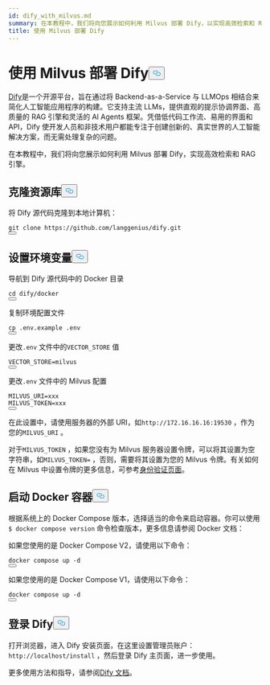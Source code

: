 ```yaml
---
id: dify_with_milvus.md
summary: 在本教程中，我们将向您展示如何利用 Milvus 部署 Dify，以实现高效检索和 RAG 引擎。
title: 使用 Milvus 部署 Dify
---
```

<h1 id="Deploying-Dify-with-Milvus" class="common-anchor-header">使用 Milvus 部署 Dify<button data-href="#Deploying-Dify-with-Milvus" class="anchor-icon" translate="no">
      <svg translate="no"
        aria-hidden="true"
        focusable="false"
        height="20"
        version="1.1"
        viewBox="0 0 16 16"
        width="16"
      >
        <path
          fill="#0092E4"
          fill-rule="evenodd"
          d="M4 9h1v1H4c-1.5 0-3-1.69-3-3.5S2.55 3 4 3h4c1.45 0 3 1.69 3 3.5 0 1.41-.91 2.72-2 3.25V8.59c.58-.45 1-1.27 1-2.09C10 5.22 8.98 4 8 4H4c-.98 0-2 1.22-2 2.5S3 9 4 9zm9-3h-1v1h1c1 0 2 1.22 2 2.5S13.98 12 13 12H9c-.98 0-2-1.22-2-2.5 0-.83.42-1.64 1-2.09V6.25c-1.09.53-2 1.84-2 3.25C6 11.31 7.55 13 9 13h4c1.45 0 3-1.69 3-3.5S14.5 6 13 6z"
        ></path>
      </svg>
    </button></h1><p><a href="https://dify.ai/">Dify</a>是一个开源平台，旨在通过将 Backend-as-a-Service 与 LLMOps 相结合来简化人工智能应用程序的构建。它支持主流 LLMs，提供直观的提示协调界面、高质量的 RAG 引擎和灵活的 AI Agents 框架。凭借低代码工作流、易用的界面和 API，Dify 使开发人员和非技术用户都能专注于创建创新的、真实世界的人工智能解决方案，而无需处理复杂的问题。</p>
<p>在本教程中，我们将向您展示如何利用 Milvus 部署 Dify，实现高效检索和 RAG 引擎。</p>
<h2 id="Clone-the-Repository" class="common-anchor-header">克隆资源库<button data-href="#Clone-the-Repository" class="anchor-icon" translate="no">
      <svg translate="no"
        aria-hidden="true"
        focusable="false"
        height="20"
        version="1.1"
        viewBox="0 0 16 16"
        width="16"
      >
        <path
          fill="#0092E4"
          fill-rule="evenodd"
          d="M4 9h1v1H4c-1.5 0-3-1.69-3-3.5S2.55 3 4 3h4c1.45 0 3 1.69 3 3.5 0 1.41-.91 2.72-2 3.25V8.59c.58-.45 1-1.27 1-2.09C10 5.22 8.98 4 8 4H4c-.98 0-2 1.22-2 2.5S3 9 4 9zm9-3h-1v1h1c1 0 2 1.22 2 2.5S13.98 12 13 12H9c-.98 0-2-1.22-2-2.5 0-.83.42-1.64 1-2.09V6.25c-1.09.53-2 1.84-2 3.25C6 11.31 7.55 13 9 13h4c1.45 0 3-1.69 3-3.5S14.5 6 13 6z"
        ></path>
      </svg>
    </button></h2><p>将 Dify 源代码克隆到本地计算机：</p>
<pre><code translate="no" class="language-shell">git <span class="hljs-built_in">clone</span> https://github.com/langgenius/dify.git
<button class="copy-code-btn"></button></code></pre>
<h2 id="Set-the-Environment-Variables" class="common-anchor-header">设置环境变量<button data-href="#Set-the-Environment-Variables" class="anchor-icon" translate="no">
      <svg translate="no"
        aria-hidden="true"
        focusable="false"
        height="20"
        version="1.1"
        viewBox="0 0 16 16"
        width="16"
      >
        <path
          fill="#0092E4"
          fill-rule="evenodd"
          d="M4 9h1v1H4c-1.5 0-3-1.69-3-3.5S2.55 3 4 3h4c1.45 0 3 1.69 3 3.5 0 1.41-.91 2.72-2 3.25V8.59c.58-.45 1-1.27 1-2.09C10 5.22 8.98 4 8 4H4c-.98 0-2 1.22-2 2.5S3 9 4 9zm9-3h-1v1h1c1 0 2 1.22 2 2.5S13.98 12 13 12H9c-.98 0-2-1.22-2-2.5 0-.83.42-1.64 1-2.09V6.25c-1.09.53-2 1.84-2 3.25C6 11.31 7.55 13 9 13h4c1.45 0 3-1.69 3-3.5S14.5 6 13 6z"
        ></path>
      </svg>
    </button></h2><p>导航到 Dify 源代码中的 Docker 目录</p>
<pre><code translate="no" class="language-shell"><span class="hljs-built_in">cd</span> dify/docker
<button class="copy-code-btn"></button></code></pre>
<p>复制环境配置文件</p>
<pre><code translate="no" class="language-shell"><span class="hljs-built_in">cp</span> .env.example .<span class="hljs-built_in">env</span>
<button class="copy-code-btn"></button></code></pre>
<p>更改<code translate="no">.env</code> 文件中的<code translate="no">VECTOR_STORE</code> 值</p>
<pre><code translate="no">VECTOR_STORE=milvus
<button class="copy-code-btn"></button></code></pre>
<p>更改<code translate="no">.env</code> 文件中的 Milvus 配置</p>
<pre><code translate="no">MILVUS_URI=xxx
MILVUS_TOKEN=xxx
<button class="copy-code-btn"></button></code></pre>
<p>在此设置中，请使用服务器的外部 URI，如<code translate="no">http://172.16.16.16:19530</code> ，作为您的<code translate="no">MILVUS_URI</code> 。</p>
<p>对于<code translate="no">MILVUS_TOKEN</code> ，如果您没有为 Milvus 服务器设置令牌，可以将其设置为空字符串，如<code translate="no">MILVUS_TOKEN=</code> ，否则，需要将其设置为您的 Milvus 令牌。有关如何在 Milvus 中设置令牌的更多信息，可参考<a href="https://milvus.io/docs/authenticate.md?tab=docker#Update-user-password">身份验证页面</a>。</p>
<h2 id="Start-the-Docker-Containers" class="common-anchor-header">启动 Docker 容器<button data-href="#Start-the-Docker-Containers" class="anchor-icon" translate="no">
      <svg translate="no"
        aria-hidden="true"
        focusable="false"
        height="20"
        version="1.1"
        viewBox="0 0 16 16"
        width="16"
      >
        <path
          fill="#0092E4"
          fill-rule="evenodd"
          d="M4 9h1v1H4c-1.5 0-3-1.69-3-3.5S2.55 3 4 3h4c1.45 0 3 1.69 3 3.5 0 1.41-.91 2.72-2 3.25V8.59c.58-.45 1-1.27 1-2.09C10 5.22 8.98 4 8 4H4c-.98 0-2 1.22-2 2.5S3 9 4 9zm9-3h-1v1h1c1 0 2 1.22 2 2.5S13.98 12 13 12H9c-.98 0-2-1.22-2-2.5 0-.83.42-1.64 1-2.09V6.25c-1.09.53-2 1.84-2 3.25C6 11.31 7.55 13 9 13h4c1.45 0 3-1.69 3-3.5S14.5 6 13 6z"
        ></path>
      </svg>
    </button></h2><p>根据系统上的 Docker Compose 版本，选择适当的命令来启动容器。你可以使用<code translate="no">$ docker compose version</code> 命令检查版本，更多信息请参阅 Docker 文档：</p>
<p>如果您使用的是 Docker Compose V2，请使用以下命令：</p>
<pre><code translate="no" class="language-shell">docker compose up -d
<button class="copy-code-btn"></button></code></pre>
<p>如果您使用的是 Docker Compose V1，请使用以下命令：</p>
<pre><code translate="no" class="language-shell">docker compose up -d
<button class="copy-code-btn"></button></code></pre>
<h2 id="Log-in-to-Dify" class="common-anchor-header">登录 Dify<button data-href="#Log-in-to-Dify" class="anchor-icon" translate="no">
      <svg translate="no"
        aria-hidden="true"
        focusable="false"
        height="20"
        version="1.1"
        viewBox="0 0 16 16"
        width="16"
      >
        <path
          fill="#0092E4"
          fill-rule="evenodd"
          d="M4 9h1v1H4c-1.5 0-3-1.69-3-3.5S2.55 3 4 3h4c1.45 0 3 1.69 3 3.5 0 1.41-.91 2.72-2 3.25V8.59c.58-.45 1-1.27 1-2.09C10 5.22 8.98 4 8 4H4c-.98 0-2 1.22-2 2.5S3 9 4 9zm9-3h-1v1h1c1 0 2 1.22 2 2.5S13.98 12 13 12H9c-.98 0-2-1.22-2-2.5 0-.83.42-1.64 1-2.09V6.25c-1.09.53-2 1.84-2 3.25C6 11.31 7.55 13 9 13h4c1.45 0 3-1.69 3-3.5S14.5 6 13 6z"
        ></path>
      </svg>
    </button></h2><p>打开浏览器，进入 Dify 安装页面，在这里设置管理员账户：<code translate="no">http://localhost/install</code> ，然后登录 Dify 主页面，进一步使用。</p>
<p>更多使用方法和指导，请参阅<a href="https://docs.dify.ai/">Dify 文档</a>。</p>
